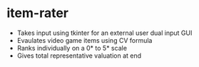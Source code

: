# item-rater
* Takes input using tkinter for an external user dual input GUI <br />
* Evaulates video game items using CV formula <br />
* Ranks individually on a 0* to 5* scale <br />
* Gives total representative valuation at end <br />
